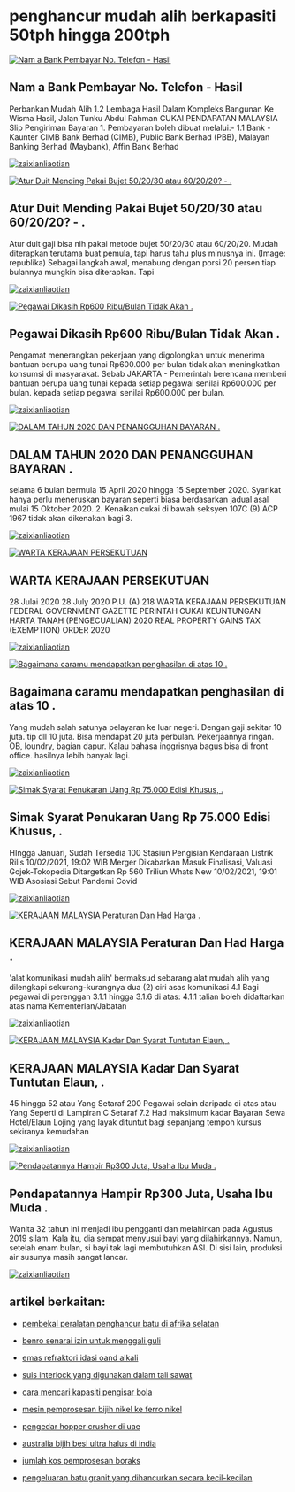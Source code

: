 # penghancur mudah alih berkapasiti 50tph hingga 200tph
<a href="https://mnn.zoosnet.net/LR/Chatpre.aspx?id=MNN94995150&p=https://topgrinding.com/" target="_blank">![Nam a Bank Pembayar No. Telefon - Hasil](https://github.com/technlg/images/blob/main/33.jpg)</a>
## Nam a Bank Pembayar No. Telefon - Hasil
Perbankan Mudah Alih 1.2 Lembaga Hasil Dalam Kompleks Bangunan Ke Wisma Hasil, Jalan Tunku Abdul Rahman CUKAI PENDAPATAN MALAYSIA Slip Pengiriman Bayaran 1. Pembayaran boleh dibuat melalui:- 1.1 Bank - Kaunter CIMB Bank Berhad (CIMB), Public Bank Berhad (PBB), Malayan Banking Berhad (Maybank), Affin Bank Berhad 
<a href="https://mnn.zoosnet.net/LR/Chatpre.aspx?id=MNN94995150&p=https://topgrinding.com/" target="_blank"><img src="https://github.com/technlg/images/raw/main/chat11.jpg" alt="zaixianliaotian"/></a><a href="//whatsapp.shibangsoft.com/WhatsApp.php" ><img src="https://github.com/technlg/images/raw/main/chat11.png" alt=""></a>
<a href="https://mnn.zoosnet.net/LR/Chatpre.aspx?id=MNN94995150&p=https://topgrinding.com/" target="_blank">![Atur Duit Mending Pakai Bujet 50/20/30 atau 60/20/20? - .](https://github.com/technlg/images/blob/main/47.jpg)</a>
## Atur Duit Mending Pakai Bujet 50/20/30 atau 60/20/20? - .
Atur duit gaji bisa nih pakai metode bujet 50/20/30 atau 60/20/20. Mudah diterapkan terutama buat pemula, tapi harus tahu plus minusnya ini. (Image: republika) Sebagai langkah awal, menabung dengan porsi 20 persen tiap bulannya mungkin bisa diterapkan. Tapi
<a href="https://mnn.zoosnet.net/LR/Chatpre.aspx?id=MNN94995150&p=https://topgrinding.com/" target="_blank"><img src="https://github.com/technlg/images/raw/main/chat11.jpg" alt="zaixianliaotian"/></a><a href="//whatsapp.shibangsoft.com/WhatsApp.php" ><img src="https://github.com/technlg/images/raw/main/chat11.png" alt=""></a>
<a href="https://mnn.zoosnet.net/LR/Chatpre.aspx?id=MNN94995150&p=https://topgrinding.com/" target="_blank">![Pegawai Dikasih Rp600 Ribu/Bulan Tidak Akan .](https://github.com/technlg/images/blob/main/42.jpg)</a>
## Pegawai Dikasih Rp600 Ribu/Bulan Tidak Akan .
Pengamat menerangkan pekerjaan yang digolongkan untuk menerima bantuan berupa uang tunai Rp600.000 per bulan tidak akan meningkatkan konsumsi di masyarakat. Sebab JAKARTA - Pemerintah berencana memberi bantuan berupa uang tunai kepada setiap pegawai senilai Rp600.000 per bulan. kepada setiap pegawai senilai Rp600.000 per bulan.
<a href="https://mnn.zoosnet.net/LR/Chatpre.aspx?id=MNN94995150&p=https://topgrinding.com/" target="_blank"><img src="https://github.com/technlg/images/raw/main/chat11.jpg" alt="zaixianliaotian"/></a><a href="//whatsapp.shibangsoft.com/WhatsApp.php" ><img src="https://github.com/technlg/images/raw/main/chat11.png" alt=""></a>
<a href="https://mnn.zoosnet.net/LR/Chatpre.aspx?id=MNN94995150&p=https://topgrinding.com/" target="_blank">![DALAM TAHUN 2020 DAN PENANGGUHAN BAYARAN .](https://github.com/technlg/images/blob/main/24.jpg)</a>
## DALAM TAHUN 2020 DAN PENANGGUHAN BAYARAN .
selama 6 bulan bermula 15 April 2020 hingga 15 September 2020. Syarikat hanya perlu meneruskan bayaran seperti biasa berdasarkan jadual asal mulai 15 Oktober 2020. 2. Kenaikan cukai di bawah seksyen 107C (9) ACP 1967 tidak akan dikenakan bagi 3.
<a href="https://mnn.zoosnet.net/LR/Chatpre.aspx?id=MNN94995150&p=https://topgrinding.com/" target="_blank"><img src="https://github.com/technlg/images/raw/main/chat11.jpg" alt="zaixianliaotian"/></a><a href="//whatsapp.shibangsoft.com/WhatsApp.php" ><img src="https://github.com/technlg/images/raw/main/chat11.png" alt=""></a>
<a href="https://mnn.zoosnet.net/LR/Chatpre.aspx?id=MNN94995150&p=https://topgrinding.com/" target="_blank">![WARTA KERAJAAN PERSEKUTUAN](https://github.com/technlg/images/blob/main/33.jpg)</a>
## WARTA KERAJAAN PERSEKUTUAN
28 Julai 2020 28 July 2020 P.U. (A) 218 WARTA KERAJAAN PERSEKUTUAN FEDERAL GOVERNMENT GAZETTE PERINTAH CUKAI KEUNTUNGAN HARTA TANAH (PENGECUALIAN) 2020 REAL PROPERTY GAINS TAX (EXEMPTION) ORDER 2020
<a href="https://mnn.zoosnet.net/LR/Chatpre.aspx?id=MNN94995150&p=https://topgrinding.com/" target="_blank"><img src="https://github.com/technlg/images/raw/main/chat11.jpg" alt="zaixianliaotian"/></a><a href="//whatsapp.shibangsoft.com/WhatsApp.php" ><img src="https://github.com/technlg/images/raw/main/chat11.png" alt=""></a>
<a href="https://mnn.zoosnet.net/LR/Chatpre.aspx?id=MNN94995150&p=https://topgrinding.com/" target="_blank">![Bagaimana caramu mendapatkan penghasilan di atas 10 .](https://github.com/technlg/images/blob/main/4.jpg)</a>
## Bagaimana caramu mendapatkan penghasilan di atas 10 .
Yang mudah salah satunya pelayaran ke luar negeri. Dengan gaji sekitar 10 juta. tip dll 10 juta. Bisa mendapat 20 juta perbulan. Pekerjaannya ringan. OB, loundry, bagian dapur. Kalau bahasa inggrisnya bagus bisa di front office. hasilnya lebih banyak lagi.
<a href="https://mnn.zoosnet.net/LR/Chatpre.aspx?id=MNN94995150&p=https://topgrinding.com/" target="_blank"><img src="https://github.com/technlg/images/raw/main/chat11.jpg" alt="zaixianliaotian"/></a><a href="//whatsapp.shibangsoft.com/WhatsApp.php" ><img src="https://github.com/technlg/images/raw/main/chat11.png" alt=""></a>
<a href="https://mnn.zoosnet.net/LR/Chatpre.aspx?id=MNN94995150&p=https://topgrinding.com/" target="_blank">![Simak Syarat Penukaran Uang Rp 75.000 Edisi Khusus, .](https://github.com/technlg/images/blob/main/63.jpg)</a>
## Simak Syarat Penukaran Uang Rp 75.000 Edisi Khusus, .
HIngga Januari, Sudah Tersedia 100 Stasiun Pengisian Kendaraan Listrik Rilis 10/02/2021, 19:02 WIB Merger Dikabarkan Masuk Finalisasi, Valuasi Gojek-Tokopedia Ditargetkan Rp 560 Triliun Whats New 10/02/2021, 19:01 WIB Asosiasi Sebut Pandemi Covid 
<a href="https://mnn.zoosnet.net/LR/Chatpre.aspx?id=MNN94995150&p=https://topgrinding.com/" target="_blank"><img src="https://github.com/technlg/images/raw/main/chat11.jpg" alt="zaixianliaotian"/></a><a href="//whatsapp.shibangsoft.com/WhatsApp.php" ><img src="https://github.com/technlg/images/raw/main/chat11.png" alt=""></a>
<a href="https://mnn.zoosnet.net/LR/Chatpre.aspx?id=MNN94995150&p=https://topgrinding.com/" target="_blank">![KERAJAAN MALAYSIA Peraturan Dan Had Harga .](https://github.com/technlg/images/blob/main/39.jpg)</a>
## KERAJAAN MALAYSIA Peraturan Dan Had Harga .
'alat komunikasi mudah alih' bermaksud sebarang alat mudah alih yang dilengkapi sekurang-kurangnya dua (2) ciri asas komunikasi  4.1 Bagi pegawai di perenggan 3.1.1 hingga 3.1.6 di atas: 4.1.1 talian boleh didaftarkan atas nama Kementerian/Jabatan 
<a href="https://mnn.zoosnet.net/LR/Chatpre.aspx?id=MNN94995150&p=https://topgrinding.com/" target="_blank"><img src="https://github.com/technlg/images/raw/main/chat11.jpg" alt="zaixianliaotian"/></a><a href="//whatsapp.shibangsoft.com/WhatsApp.php" ><img src="https://github.com/technlg/images/raw/main/chat11.png" alt=""></a>
<a href="https://mnn.zoosnet.net/LR/Chatpre.aspx?id=MNN94995150&p=https://topgrinding.com/" target="_blank">![KERAJAAN MALAYSIA Kadar Dan Syarat Tuntutan Elaun, .](https://github.com/technlg/images/blob/main/9.jpg)</a>
## KERAJAAN MALAYSIA Kadar Dan Syarat Tuntutan Elaun, .
45 hingga 52 atau Yang Setaraf 200 Pegawai selain daripada di atas atau Yang Seperti di Lampiran C Setaraf 7.2 Had maksimum kadar Bayaran Sewa Hotel/Elaun Lojing yang layak dituntut bagi sepanjang tempoh kursus sekiranya kemudahan
<a href="https://mnn.zoosnet.net/LR/Chatpre.aspx?id=MNN94995150&p=https://topgrinding.com/" target="_blank"><img src="https://github.com/technlg/images/raw/main/chat11.jpg" alt="zaixianliaotian"/></a><a href="//whatsapp.shibangsoft.com/WhatsApp.php" ><img src="https://github.com/technlg/images/raw/main/chat11.png" alt=""></a>
<a href="https://mnn.zoosnet.net/LR/Chatpre.aspx?id=MNN94995150&p=https://topgrinding.com/" target="_blank">![Pendapatannya Hampir Rp300 Juta, Usaha Ibu Muda .](https://github.com/technlg/images/blob/main/65.jpg)</a>
## Pendapatannya Hampir Rp300 Juta, Usaha Ibu Muda .
Wanita 32 tahun ini menjadi ibu pengganti dan melahirkan pada Agustus 2019 silam. Kala itu, dia sempat menyusui bayi yang dilahirkannya. Namun, setelah enam bulan, si bayi tak lagi membutuhkan ASI. Di sisi lain, produksi air susunya masih sangat lancar.
<a href="https://mnn.zoosnet.net/LR/Chatpre.aspx?id=MNN94995150&p=https://topgrinding.com/" target="_blank"><img src="https://github.com/technlg/images/raw/main/chat11.jpg" alt="zaixianliaotian"/></a><a href="//whatsapp.shibangsoft.com/WhatsApp.php" ><img src="https://github.com/technlg/images/raw/main/chat11.png" alt=""></a>
## artikel berkaitan:
* [pembekal peralatan penghancur batu di afrika selatan](pembekal%20peralatan%20penghancur%20batu%20di%20afrika%20selatan.md)
* [benro senarai izin untuk menggali guli](benro%20senarai%20izin%20untuk%20menggali%20guli.md)
* [emas refraktori idasi oand alkali](emas%20refraktori%20idasi%20oand%20alkali.md)
* [suis interlock yang digunakan dalam tali sawat](suis%20interlock%20yang%20digunakan%20dalam%20tali%20sawat.md)
* [cara mencari kapasiti pengisar bola](cara%20mencari%20kapasiti%20pengisar%20bola.md)
* [mesin pemprosesan bijih nikel ke ferro nikel](mesin%20pemprosesan%20bijih%20nikel%20ke%20ferro%20nikel.md)
* [pengedar hopper crusher di uae](pengedar%20hopper%20crusher%20di%20uae.md)
* [australia bijih besi ultra halus di india](australia%20bijih%20besi%20ultra%20halus%20di%20india.md)
* [jumlah kos pemprosesan boraks](jumlah%20kos%20pemprosesan%20boraks.md)
* [pengeluaran batu granit yang dihancurkan secara kecil-kecilan](pengeluaran%20batu%20granit%20yang%20dihancurkan%20secara%20kecil-kecilan.md)
